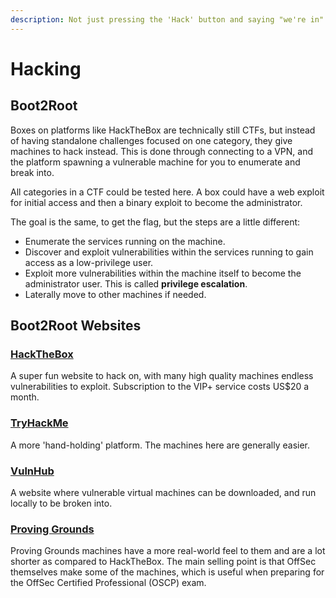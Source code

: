 ```yaml
---
description: Not just pressing the 'Hack' button and saying "we're in".
---
```


# Hacking

## Boot2Root

Boxes on platforms like HackTheBox are technically still CTFs, but instead of having standalone challenges focused on one category, they give machines to hack instead. This is done through connecting to a VPN, and the platform spawning a vulnerable machine for you to enumerate and break into.

All categories in a CTF could be tested here. A box could have a web exploit for initial access and then a binary exploit to become the administrator.

The goal is the same, to get the flag, but the steps are a little different:

* Enumerate the services running on the machine.
* Discover and exploit vulnerabilities within the services running to gain access as a low-privilege user.
* Exploit more vulnerabilities within the machine itself to become the administrator user. This is called **privilege escalation**.
* Laterally move to other machines if needed.

## Boot2Root Websites

### [HackTheBox](../../what-is-security/getting-started/https-www.hackthebox.eu-hackthebox)

A super fun website to hack on, with many high quality machines endless vulnerabilities to exploit. Subscription to the VIP+ service costs US$20 a month.

### [TryHackMe](../../what-is-security/getting-started/https-tryhackme.com-tryhackme)

A more 'hand-holding' platform. The machines here are generally easier.

### [VulnHub](../../what-is-security/getting-started/https-www.vulnhub.com-vulnhub)

A website where vulnerable virtual machines can be downloaded, and run locally to be broken into.

### [Proving Grounds](../../what-is-security/getting-started/https-portal.offensive-security.com-labs-practiceproving-grounds)

Proving Grounds machines have a more real-world feel to them and are a lot shorter as compared to HackTheBox. The main selling point is that OffSec themselves make some of the machines, which is useful when preparing for the OffSec Certified Professional (OSCP) exam.
